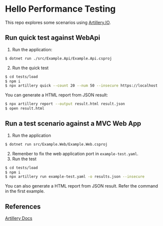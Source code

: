 # Hello Performance Testing

This repo explores some scenarios using [Artillery.IO](https://artillery.io/).

## Run quick test against WebApi

1. Run the application:
```sh
$ dotnet run ./src/Example.Api/Example.Api.csproj
```
2. Run the quick test
```sh
$ cd tests/load
$ npm i
$ npx artillery quick --count 20 --num 50 --insecure https://localhost:5001/WeatherForecast --output result.json
```
You can generate a HTML report from JSON result:
```sh
$ npx artillery report --output result.html result.json
$ open result.html
```

## Run a test scenario against a MVC Web App

1. Run the application
```sh
$ dotnet run src/Example.Web/Example.Web.csproj
```
2. Remenber to fix the web application port in `example-test.yaml`.
3. Run the test
```sh
$ cd tests/load
$ npm i
$ npx artillery run example-test.yaml -o results.json --insecure
```
You can also generate a HTML report from JSON result. Refer the command in the first example.

## References

[Artillery Docs](https://artillery.io/docs/guides/overview/welcome.html)